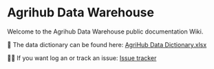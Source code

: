 # Agrihub Data Warehouse

Welcome to the Agrihub Data Warehouse public documentation Wiki. 

📖 The data dictionary can be found here: [AgriHub Data Dictionary.xlsx](https://github.com/agrihubsa/dwh/blob/main/AgriHub%20Data%20Dictionary.xlsx)

👩‍💻 If you want log an or track an issue: [Issue tracker](https://github.com/agrihubsa/dwh/issues)
